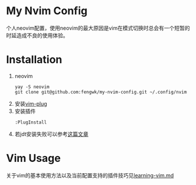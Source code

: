# My Nvim Config

个人neovim配置，使用neovim的最大原因是vim在模式切换时总会有一个短暂的时延造成不良的使用体验。

# Installation

1. neovim
    ```shell
    yay -S neovim
    git clone git@github.com:fengwk/my-nvim-config.git ~/.config/nvim
    ```
1. 安装[vim-plug](https://github.com/junegunn/vim-plug)
1. 安装插件
    ```shell
    :PlugInstall
    ```
1. 若jdt安装失败可以参考[这篇文章](https://blog.csdn.net/lxyoucan/article/details/115460229)

# Vim Usage

关于vim的基本使用方法以及当前配置支持的插件技巧见[learning-vim.md](./learning-vim.md)
